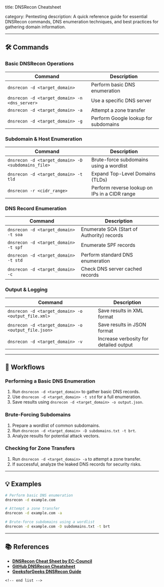 title: DNSRecon Cheatsheet

category: Pentesting
description: A quick reference guide for essential DNSRecon commands, DNS enumeration techniques, and best practices for gathering domain information.

---

## 🛠️ Commands

### **Basic DNSRecon Operations**

| Command                                         | Description                          |
| ----------------------------------------------- | ------------------------------------ |
| `dnsrecon -d <target_domain>`                 | Perform basic DNS enumeration        |
| `dnsrecon -d <target_domain> -n <dns_server>` | Use a specific DNS server            |
| `dnsrecon -d <target_domain> -a`              | Attempt a zone transfer              |
| `dnsrecon -d <target_domain> -g`              | Perform Google lookup for subdomains |

### **Subdomain & Host Enumeration**

| Command                                              | Description                                   |
| ---------------------------------------------------- | --------------------------------------------- |
| `dnsrecon -d <target_domain> -D <subdomains_file>` | Brute-force subdomains using a wordlist       |
| `dnsrecon -d <target_domain> -t tld`               | Expand Top-Level Domains (TLDs)               |
| `dnsrecon -r <cidr_range>`                         | Perform reverse lookup on IPs in a CIDR range |

### **DNS Record Enumeration**

| Command                                | Description                                |
| -------------------------------------- | ------------------------------------------ |
| `dnsrecon -d <target_domain> -t soa` | Enumerate SOA (Start of Authority) records |
| `dnsrecon -d <target_domain> -t spf` | Enumerate SPF records                      |
| `dnsrecon -d <target_domain> -t std` | Perform standard DNS enumeration           |
| `dnsrecon -d <target_domain> -c`     | Check DNS server cached records            |

### **Output & Logging**

| Command                                               | Description                            |
| ----------------------------------------------------- | -------------------------------------- |
| `dnsrecon -d <target_domain> -o <output_file.xml>`  | Save results in XML format             |
| `dnsrecon -d <target_domain> -o <output_file.json>` | Save results in JSON format            |
| `dnsrecon -d <target_domain> -v`                    | Increase verbosity for detailed output |

---

## 🔄 Workflows

### **Performing a Basic DNS Enumeration**

1. Run `dnsrecon -d <target_domain>` to gather basic DNS records.
2. Use `dnsrecon -d <target_domain> -t std` for a full enumeration.
3. Save results using `dnsrecon -d <target_domain> -o output.json`.

### **Brute-Forcing Subdomains**

1. Prepare a wordlist of common subdomains.
2. Run `dnsrecon -d <target_domain> -D subdomains.txt -t brt`.
3. Analyze results for potential attack vectors.

### **Checking for Zone Transfers**

1. Run `dnsrecon -d <target_domain> -a` to attempt a zone transfer.
2. If successful, analyze the leaked DNS records for security risks.

---

## 💡 Examples

```sh
# Perform basic DNS enumeration
dnsrecon -d example.com

# Attempt a zone transfer
dnsrecon -d example.com -a

# Brute-force subdomains using a wordlist
dnsrecon -d example.com -D subdomains.txt -t brt
```

---

## 📚 References

- **[DNSRecon Cheat Sheet by EC-Council](https://www.eccouncil.org/wp-content/uploads/2023/09/DNSRecon-Cheat-Sheet-3.pdf)**
- **[GitHub DNSRecon Cheatsheet](https://github.com/wishmastersystem/nthuls_books/blob/main/dns_recon_cheatsheet.txt)**
- **[GeeksforGeeks DNSRecon Guide](https://www.geeksforgeeks.org/dnsrecon-a-powerful-dns-enumeration-script/)**

```
<!-- end list -->
```
